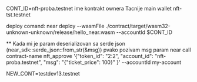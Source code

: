 CONT_ID=nft-proba.testnet ime kontrakt ownera Tacnije main wallet
nft-tst.testnet 


deploy comand: near deploy --wasmFile ./contract/target/wasm32-unknown-unknown/release/hello_near.wasm --accountId $CONT_ID


** Kada mi je param deserializovan sa serde json (near_sdk::serde_json::from_str(&msg)) pvako pozivam msg param
near call contract-name nft_approve '{"token_id": "2:2", "account_id": "nft-proba.testnet", "msg": "{\"ticket_price\": 100}" }' --accountId my-account

NEW_CONT=testdev13.testnet
